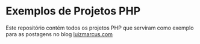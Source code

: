 Exemplos de Projetos PHP
==================


Este repositório contém todos os projetos PHP que serviram como exemplo para as postagens no blog [luizmarcus.com](http://luizmarcus.com)